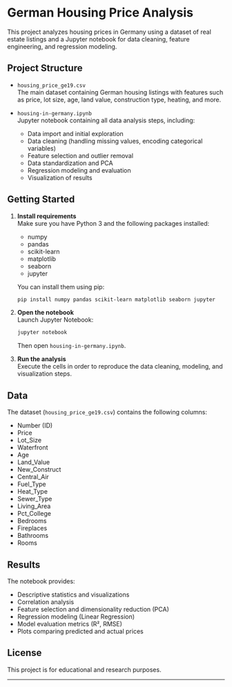 # German Housing Price Analysis

This project analyzes housing prices in Germany using a dataset of real estate listings and a Jupyter notebook for data cleaning, feature engineering, and regression modeling.

## Project Structure

- `housing_price_ge19.csv`  
  The main dataset containing German housing listings with features such as price, lot size, age, land value, construction type, heating, and more.

- `housing-in-germany.ipynb`  
  Jupyter notebook containing all data analysis steps, including:
  - Data import and initial exploration
  - Data cleaning (handling missing values, encoding categorical variables)
  - Feature selection and outlier removal
  - Data standardization and PCA
  - Regression modeling and evaluation
  - Visualization of results

## Getting Started

1. **Install requirements**  
   Make sure you have Python 3 and the following packages installed:
   - numpy
   - pandas
   - scikit-learn
   - matplotlib
   - seaborn
   - jupyter

   You can install them using pip:
   ```sh
   pip install numpy pandas scikit-learn matplotlib seaborn jupyter
   ```

2. **Open the notebook**  
   Launch Jupyter Notebook:
   ```sh
   jupyter notebook
   ```
   Then open `housing-in-germany.ipynb`.

3. **Run the analysis**  
   Execute the cells in order to reproduce the data cleaning, modeling, and visualization steps.

## Data

The dataset (`housing_price_ge19.csv`) contains the following columns:
- Number (ID)
- Price
- Lot_Size
- Waterfront
- Age
- Land_Value
- New_Construct
- Central_Air
- Fuel_Type
- Heat_Type
- Sewer_Type
- Living_Area
- Pct_College
- Bedrooms
- Fireplaces
- Bathrooms
- Rooms

## Results

The notebook provides:
- Descriptive statistics and visualizations
- Correlation analysis
- Feature selection and dimensionality reduction (PCA)
- Regression modeling (Linear Regression)
- Model evaluation metrics (R², RMSE)
- Plots comparing predicted and actual prices

## License

This project is for educational and research purposes.

---
